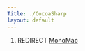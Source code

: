 ```yaml
---
Title: ./CocoaSharp
layout: default
---
```


1.  REDIRECT [MonoMac]({{site.url}}/MonoMac "wikilink")

